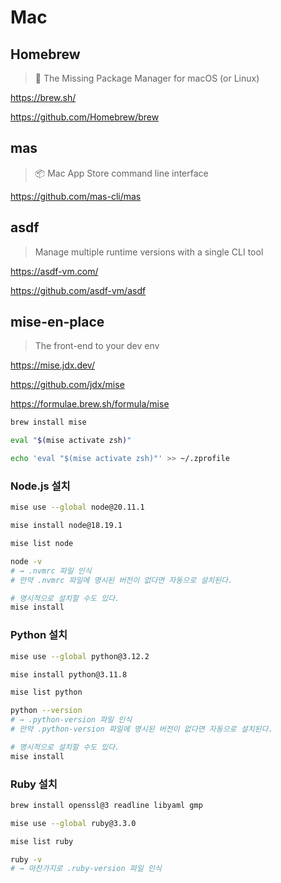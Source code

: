 # Mac

## Homebrew

> 🍺 The Missing Package Manager for macOS (or Linux)

<https://brew.sh/>

<https://github.com/Homebrew/brew>

## mas

> 📦 Mac App Store command line interface

<https://github.com/mas-cli/mas>

## asdf

> Manage multiple runtime versions with a single CLI tool

<https://asdf-vm.com/>

<https://github.com/asdf-vm/asdf>

## mise-en-place

> The front-end to your dev env

<https://mise.jdx.dev/>

<https://github.com/jdx/mise>

<https://formulae.brew.sh/formula/mise>

```bash
brew install mise

eval "$(mise activate zsh)"

echo 'eval "$(mise activate zsh)"' >> ~/.zprofile
```

### Node.js 설치

```bash
mise use --global node@20.11.1

mise install node@18.19.1

mise list node

node -v
# → .nvmrc 파일 인식
# 만약 .nvmrc 파일에 명시된 버전이 없다면 자동으로 설치된다.

# 명시적으로 설치할 수도 있다.
mise install
```

### Python 설치

```bash
mise use --global python@3.12.2

mise install python@3.11.8

mise list python

python --version
# → .python-version 파일 인식
# 만약 .python-version 파일에 명시된 버전이 없다면 자동으로 설치된다.

# 명시적으로 설치할 수도 있다.
mise install
```

### Ruby 설치

```bash
brew install openssl@3 readline libyaml gmp

mise use --global ruby@3.3.0

mise list ruby

ruby -v
# → 마찬가지로 .ruby-version 파일 인식
```
